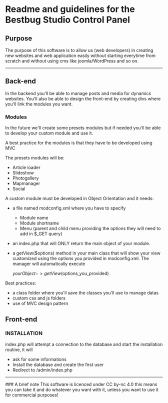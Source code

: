 # Readme and guidelines for the Bestbug Studio Control Panel

## Purpose
The purpose of this software is to allow us (web developers) in creating new websites and web application easily without starting everytime from scratch and without using cms like joomla/WordPress and so on.


---

## Back-end

In the backend you'll be able to manage posts and media for dynamics websites.
You'll also be able to design the front-end by creating divs where you'll link the modules you want.

### Modules

In the future we'll create some presets modules but if needed you'll be able to develop your custom module and use it.

A best practice for the modules is that they have to be developed using MVC

The presets modules will be:
* Article loader
* Slideshow
* Photogallery
* Mapmanager
* Social

A custom module must be developed in Object Orientation and it needs:
* a file named modconfig.xml where you have to specify
	+ Module name
	+ Module shortname
	+ Menu (parent and child menu providing the options they will need to add in $_GET query)
* an index.php that will ONLY return the main object of your module.
* a getView($options) method in your main class that will show your view customized using the options you provided in modconfig.xml. The manager will automatically execute 

    $yourObject->getView($options_you_provided)

Best practices:
* a class folder where you'll save the classes you'll use to manage datas
* custom css and js folders
* use of MVC design pattern


## Front-end


### INSTALLATION

index.php will attempt a connection to the database and start the installation routine, it will

* ask for some informations
* Install the database and create the first user
* Redirect to /admin/index.php


---

### A brief note
This software is licenced under CC by-nc 4.0 this means you can take it and do whatever you want with it, unless you want to use it for commercial purposes!

